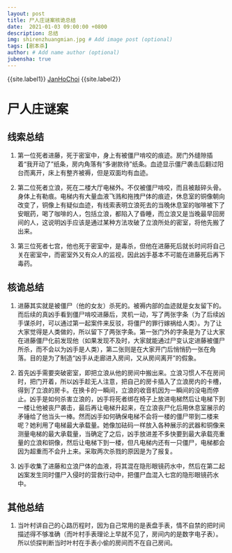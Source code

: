 ```yaml
---
layout: post
title: 尸人庄谜案核诡总结
date:  2021-01-03 09:00:00 +0800
description: 总结
img: shirenzhuangmian.jpg # Add image post (optional)
tags: [剧本杀]
author: # Add name author (optional)
jubensha: true
---
```


{{site.label1}} <a href="https://github.com/janhochoi/" target="\_blank">JanHoChoi</a> {{site.label2}}

# 尸人庄谜案

## 线索总结

1. 第一位死者进藤，死于密室中，身上有被僵尸啃咬的痕迹。房门外缝隙插着“我开动了”纸条，房内角落有“多谢款待”纸条。血迹显示僵尸袭击后翻过阳台而离开，床上有整齐被褥，但是双面均有血迹。

2. 第二位死者立浪，死在二楼大厅电梯外。不仅被僵尸啃咬，而且被敲碎头骨。身体上有勒痕。电梯内有大量血液飞溅和拖拽尸体的痕迹，休息室的铜像朝向改变了，铜像上有疑似血迹，有线索表明立浪死去的当晚休息室的咖啡被下了安眠药，喝了咖啡的人，包括立浪，都陷入了昏睡，而立浪又是当晚最早回房间的人，这说明凶手应该是通过某种方法攻破了立浪所处的密室，将他先搬了出来。

3. 第三位死者七宫，他也死于密室中，是毒杀，但他在进藤死后就长时间将自己关在密室中，而密室外又有众人的监视，因此凶手基本不可能在进藤死后再下毒药。

## 核诡总结

1. 进藤其实就是被僵尸（他的女友）杀死的。被褥内部的血迹就是女友留下的。而后续的真凶手看到僵尸啃咬进藤后，灵机一动，写了两张字条（为了后续凶手谋杀时，可以通过第一起案件来反驳，将僵尸的罪行嫁祸给人类）。为了让大家觉得是人类做的，所以留下了两张字条。第一张门外的字条是为了让大家在进藤僵尸化前发现他（如果发现不及时，大家就能通过尸变认定进藤被僵尸所杀，而不会以为凶手是人类），第二张则是在大家开门后悄悄扔一张在角落。目的是为了制造“凶手从走廊进入房间，又从房间离开”的假象。

2. 首先凶手需要突破密室，即把立浪从他的房间中搬出来。立浪习惯人不在房间时，把门开着，所以凶手趁无人注意，把自己的房卡插入了立浪房内的卡槽，得到了立浪的房卡。在换卡的一瞬间，立浪的收音机因为一瞬间的没电而停止。凶手是如何杀害立浪的，凶手将死者绑在椅子上放进电梯然后让电梯下到一楼让他被丧尸袭击，最后再让电梯升起来，在立浪丧尸化后用休息室展示的矛锤给了他当头一棒。然而凶手如何确保电梯不会将一楼的僵尸带到二楼来呢？她利用了电梯最大承载量。她像加砝码一样放入各种展示的武器和铜像来测量电梯的最大承载量，当确定了之后，凶手放进差不多快要到最大承载亮重量的立浪和铜像，然后让电梯下到一楼，但凡电梯内还有一只僵尸，电梯都会因为超重而不会升上来。采取两次杀戮的原因是为了报复。

3. 凶手收集了进藤和立浪尸体的血液，将其混在隐形眼镜药水中，然后在第二起凶案发生同时僵尸入侵时的营救行动中，把僵尸血混入七宫的隐形眼镜药水中。

## 其他总结

1. 当叶村讲自己的心路历程时，因为自己常用的是表盘手表，情不自禁的把时间描述得不够准确（而叶村手表理论上早就不见了，房间内的是数字电子表）。所以侦探判断当时叶村在手表小偷的房间而不在自己房间。